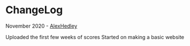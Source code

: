 # ChangeLog

November 2020 - [AlexHedley](https://github.com/AlexHedley)

Uploaded the first few weeks of scores
Started on making a basic website
